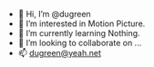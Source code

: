 - 👋 Hi, I’m @dugreen
- 👀 I’m interested in Motion Picture.
- 🌱 I’m currently learning Nothing.
- 💞️ I’m looking to collaborate on ...
- 📫 dugreen@yeah.net

